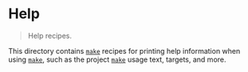 # Help

> Help recipes.

<!-- Section to include introductory text. Make sure to keep an empty line after the intro `section` element and another before the `/section` close. -->

<section class="intro">

This directory contains [`make`][make] recipes for printing help information when using [`make`][make], such as the project [`make`][make] usage text, targets, and more.

</section>

<!-- /.intro -->

<!-- Section to include notes. Make sure to keep an empty line after the `section` element and another before the `/section` close. -->

<section class="notes">

</section>

<!-- /.notes -->

<!-- Section for all links. Make sure to keep an empty line after the `section` element and another before the `/section` close. -->

<section class="links">

[make]: https://www.gnu.org/software/make/

</section>

<!-- /.links -->
